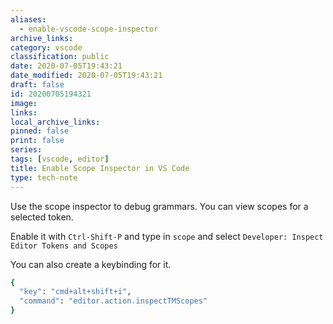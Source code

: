 ```yaml
---
aliases:
  - enable-vscode-scope-inspector
archive_links: 
category: vscode
classification: public
date: 2020-07-05T19:43:21
date_modified: 2020-07-05T19:43:21
draft: false
id: 20200705194321
image: 
links: 
local_archive_links: 
pinned: false
print: false
series: 
tags: [vscode, editor]
title: Enable Scope Inspector in VS Code
type: tech-note
---
```


Use the scope inspector to debug grammars. You can view scopes for a selected token.

Enable it with `Ctrl-Shift-P` and type in `scope` and select `Developer: Inspect Editor Tokens and Scopes`

You can also create a keybinding for it.

``` bash
{
  "key": "cmd+alt+shift+i",
  "command": "editor.action.inspectTMScopes"
}
```

